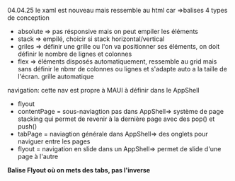 04.04.25
le xaml est nouveau mais ressemble au html car =>balises
4 types de conception

- absolute => pas résponsive mais on peut empiler les éléments
- stack => empilé, choicir si stack horizontal/vertical
- griles => définir une grille ou l'on va positionner ses éléments, on doit définir le nombre de lignes et colonnes
- flex => éléments disposés automatiquement, ressemble au grid mais sans définir le nbmr de colonnes ou lignes et s'adapte auto a la taille de l'écran. grille automatique

navigation:
cette nav est propre à MAUI à définir dans le AppShell

- flyout
- contentPage = sous-naviagtion pas dans AppShell=> système de page stacking qui permet de revenir à la dernière page avec des pop() et push()
- tabPage = naviagtion générale dans AppShell=> des onglets pour naviguer entre les pages
- flyout = navigation en slide dans un AppShell=> permet de slide d'une page à l'autre

**Balise Flyout où on mets des tabs, pas l'inverse**
